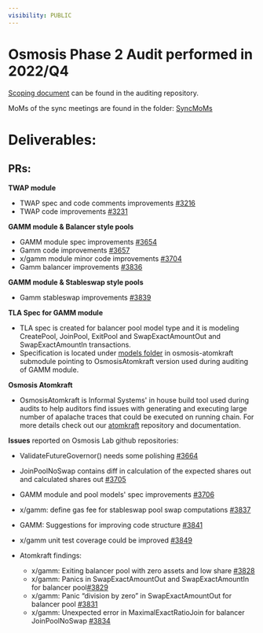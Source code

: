```yaml
---
visibility: PUBLIC
---
```



#  Osmosis Phase 2 Audit performed in 2022/Q4

[Scoping document](https://github.com/informalsystems/partnership-osmosis/blob/trunk/2022/Q4/Osmosis%20Phase2%20Project%20Plan.docx) can be found in the auditing repository.

MoMs of the sync meetings are found in the folder: [SyncMoMs](https://github.com/informalsystems/partnership-osmosis/tree/trunk/2022/Q4/SyncMoMs)

#  Deliverables:

 ## PRs: ##
 
**TWAP module**
 - TWAP spec and code comments improvements [#3216](https://github.com/osmosis-labs/osmosis/pull/3216)
 - TWAP code improvements [#3231](https://github.com/osmosis-labs/osmosis/pull/3231)
 
**GAMM module & Balancer style pools**
 - GAMM module spec improvements [#3654 ](https://github.com/osmosis-labs/osmosis/pull/3654)
 - Gamm code improvements [#3657](https://github.com/osmosis-labs/osmosis/pull/3657)
 - x/gamm module minor code improvements [#3704](https://github.com/osmosis-labs/osmosis/pull/3704) 
 - Gamm balancer improvements [#3836](https://github.com/osmosis-labs/osmosis/pull/3836)
 
 **GAMM module & Stableswap style pools**
 -  Gamm stableswap improvements [#3839](https://github.com/osmosis-labs/osmosis/pull/3839)
 
 
**TLA Spec for GAMM module**
- TLA spec is created for balancer pool model type and it is modeling CreatePool, JoinPool, ExitPool and SwapExactAmountOut and SwapExactAmountIn transactions.
- Specification is located under [models folder](https://github.com/informalsystems/OsmosisAtomkraft/tree/0f1363ce2dd3eca7b77e8fd09977741d4258056e/models) in osmosis-atomkraft submodule pointing to OsmosisAtomkraft version used during auditing of GAMM module.

 
**Osmosis Atomkraft**
- OsmosisAtomkraft is Informal Systems' in house build tool used during audits to help auditors find issues with generating and executing large number of apalache traces that could be executed on running chain. For more details check out our [atomkraft](https://github.com/informalsystems/atomkraft) repository and documentation.

**Issues** reported on Osmosis Lab github repositories:
- ValidateFutureGovernor() needs some polishing [#3664](https://github.com/osmosis-labs/osmosis/issues/3664)
- JoinPoolNoSwap contains diff in calculation of the expected shares out and calculated shares out [#3705](https://github.com/osmosis-labs/osmosis/issues/3705)
- GAMM module and pool models' spec improvements [#3706](https://github.com/osmosis-labs/osmosis/issues/3706)
- x/gamm: define gas fee for stableswap pool swap computations [#3837](https://github.com/osmosis-labs/osmosis/issues/3837)
- GAMM: Suggestions for improving code structure [#3841](https://github.com/osmosis-labs/osmosis/issues/3841)  
- x/gamm unit test coverage could be improved [#3849](https://github.com/osmosis-labs/osmosis/issues/3849)

- Atomkraft findings:
  - x/gamm: Exiting balancer pool with zero assets and low share [#3828](https://github.com/osmosis-labs/osmosis/issues/3828)
  - x/gamm: Panics in SwapExactAmountOut and SwapExactAmountIn for balancer pool[#3829](https://github.com/osmosis-labs/osmosis/issues/3829)
  - x/gamm: Panic “division by zero” in SwapExactAmountOut for balancer pool [#3831](https://github.com/osmosis-labs/osmosis/issues/3831)
  - x/gamm: Unexpected error in MaximalExactRatioJoin for balancer JoinPoolNoSwap [#3834](https://github.com/osmosis-labs/osmosis/issues/3834)
 

 



